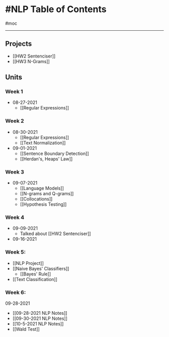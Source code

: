 # #NLP Table of Contents
#moc 

---

## Projects
- [[HW2 Sentenciser]]
- [[HW3 N-Grams]]


## Units
### Week 1
- 08-27-2021
	- [[Regular Expressions]]

### Week 2
- 08-30-2021
	- [[Regular Expressions]]
	- [[Text Normalization]]
- 09-01-2021
	- [[Sentence Boundary Detection]]
	- [[Herdan's, Heaps' Law]]

### Week 3
- 09-07-2021
	- [[Language Models]]
	- [[N-grams and Q-grams]]
	- [[Collocations]]
	- [[Hypothesis Testing]]

### Week 4
- 09-09-2021
	- Talked about [[HW2 Sentenciser]]
- 09-16-2021

### Week 5:
- [[NLP Project]]
- [[Naive Bayes' Classifiers]]
	- [[Bayes' Rule]]
- [[Text Classification]]

### Week 6:
09-28-2021
- [[09-28-2021 NLP Notes]]
- [[09-30-2021 NLP Notes]]
- [[10-5-2021 NLP Notes]]
- [[Wald Test]]

